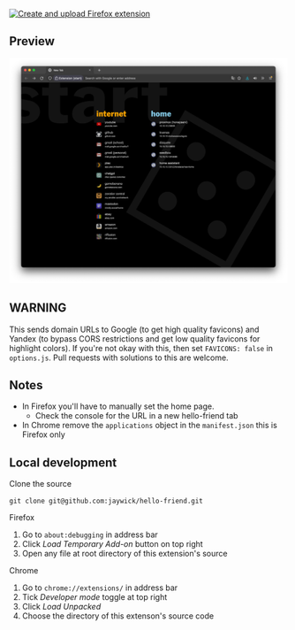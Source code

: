 [![Create and upload Firefox extension](https://github.com/heyjoeway/hello-friend/actions/workflows/main.yml/badge.svg)](https://github.com/heyjoeway/hello-friend/actions/workflows/main.yml)

## Preview

![Screenshot preview of the hello-friend extension on a new tab](./PREVIEW.png)

## WARNING

This sends domain URLs to Google (to get high quality favicons) and Yandex (to bypass CORS restrictions and get low quality favicons for highlight colors). If you're not okay with this, then set `FAVICONS: false` in `options.js`. Pull requests with solutions to this are welcome.

## Notes

-   In Firefox you'll have to manually set the home page.
    -   Check the console for the URL in a new hello-friend tab
-   In Chrome remove the `applications` object in the `manifest.json` this is Firefox only

## Local development

Clone the source

    git clone git@github.com:jaywick/hello-friend.git

Firefox

1. Go to `about:debugging` in address bar
2. Click _Load Temporary Add-on_ button on top right
3. Open any file at root directory of this extension's source

Chrome

1. Go to `chrome://extensions/` in address bar
2. Tick _Developer mode_ toggle at top right
3. Click _Load Unpacked_
4. Choose the directory of this extenson's source code
